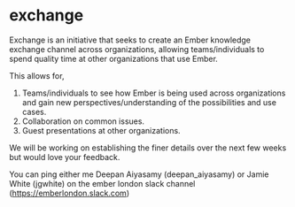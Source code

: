 # exchange

Exchange is an initiative that seeks to create an Ember knowledge exchange channel across organizations, allowing teams/individuals to spend quality time
at other organizations that use Ember.

This allows for,

1. Teams/individuals to see how Ember is being used across organizations and gain new perspectives/understanding of the possibilities and use cases.
2. Collaboration on common issues.
3. Guest presentations at other organizations.

We will be working on establishing the finer details over the next few weeks but would love your feedback.

You can ping either me Deepan Aiyasamy (deepan_aiyasamy) or Jamie White (jgwhite) on the ember london slack channel (https://emberlondon.slack.com)  



